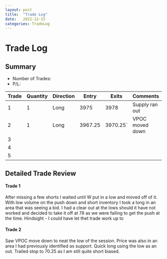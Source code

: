```yaml
---
layout: post
title:  "Trade Log"
date:   2022-12-15
categories: TradeLog
---
```

# Trade Log
## Summary
- Number of Trades: 
- P/L: 

| Trade | Quantity | Direction | Entry   | Exits    | Comments        | Result | Period |
| ----- | -------- | --------- | ------- | -------- | --------------- | ------ | ------ |
| 1     | 1        | Long      | 3975    | 3978     | Supply ran out  | +3     | W      |
| 2     | 1        | Long      | 3967.25 | 3970.25` | VPOC moved down | +3     | A      |
| 3     |          |           |         |          |                 |        |        |
| 4     |          |           |         |          |                 |        |        |
| 5     |          |           |         |          |                 |        |        |


## Detailed Trade Review

#### Trade 1
After missing a few shorts I waited until W put in a low and moved off of it. With low volume on the push down and short inventory I took a long in an area that was seeing a bid. I had a clear out at the lows should it have not worked and decided to take it off at 78 as we were failing to get the push at the time. Hindsight - I could have let thet trade work up to 

#### Trade 2
Saw VPOC move down to neat the low of the session. Price was also in an area I had previously identified as support. Quick long using the low as an out. Trailed stop to 70.25 as I am still quite short biased. 